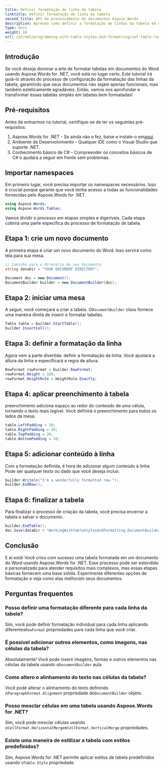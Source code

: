```yaml
---
title: Definir formatação de linha da tabela
linktitle: Definir formatação de linha da tabela
second_title: API de processamento de documentos Aspose.Words
description: Aprenda como definir a formatação de linhas da tabela em documentos do Word usando Aspose.Words for .NET com nosso guia. Perfeito para criar documentos bem formatados e profissionais.
type: docs
weight: 10
url: /pt/net/programming-with-table-styles-and-formatting/set-table-row-formatting/
---
```

## Introdução

Se você deseja dominar a arte de formatar tabelas em documentos do Word usando Aspose.Words for .NET, você está no lugar certo. Este tutorial irá guiá-lo através do processo de configuração da formatação das linhas da tabela, garantindo que seus documentos não sejam apenas funcionais, mas também esteticamente agradáveis. Então, vamos nos aprofundar e transformar essas tabelas simples em tabelas bem formatadas!

## Pré-requisitos

Antes de entrarmos no tutorial, certifique-se de ter os seguintes pré-requisitos:

1.  Aspose.Words for .NET - Se ainda não o fez, baixe e instale-o em[aqui](https://releases.aspose.com/words/net/).
2. Ambiente de Desenvolvimento - Qualquer IDE como o Visual Studio que suporte .NET.
3. Conhecimento básico de C# – Compreender os conceitos básicos de C# o ajudará a seguir em frente sem problemas.

## Importar namespaces

Em primeiro lugar, você precisa importar os namespaces necessários. Isso é crucial porque garante que você tenha acesso a todas as funcionalidades fornecidas pelo Aspose.Words for .NET.

```csharp
using Aspose.Words;
using Aspose.Words.Tables;
```

Vamos dividir o processo em etapas simples e digeríveis. Cada etapa cobrirá uma parte específica do processo de formatação de tabela.

## Etapa 1: crie um novo documento

A primeira etapa é criar um novo documento do Word. Isso servirá como tela para sua mesa.

```csharp
// Caminho para o diretório do seu documento
string dataDir = "YOUR DOCUMENT DIRECTORY";

Document doc = new Document();
DocumentBuilder builder = new DocumentBuilder(doc);
```

## Etapa 2: iniciar uma mesa

 A seguir, você começará a criar a tabela. O`DocumentBuilder` class fornece uma maneira direta de inserir e formatar tabelas.

```csharp
Table table = builder.StartTable();
builder.InsertCell();
```

## Etapa 3: definir a formatação da linha

Agora vem a parte divertida: definir a formatação da linha. Você ajustará a altura da linha e especificará a regra de altura.

```csharp
RowFormat rowFormat = builder.RowFormat;
rowFormat.Height = 100;
rowFormat.HeightRule = HeightRule.Exactly;
```

## Etapa 4: aplicar preenchimento à tabela

preenchimento adiciona espaço ao redor do conteúdo de uma célula, tornando o texto mais legível. Você definirá o preenchimento para todos os lados da mesa.

```csharp
table.LeftPadding = 30;
table.RightPadding = 30;
table.TopPadding = 30;
table.BottomPadding = 30;
```

## Etapa 5: adicionar conteúdo à linha

Com a formatação definida, é hora de adicionar algum conteúdo à linha. Pode ser qualquer texto ou dado que você deseja incluir.

```csharp
builder.Writeln("I'm a wonderfully formatted row.");
builder.EndRow();
```

## Etapa 6: finalizar a tabela

Para finalizar o processo de criação da tabela, você precisa encerrar a tabela e salvar o documento.

```csharp
builder.EndTable();
doc.Save(dataDir + "WorkingWithTableStylesAndFormatting.DocumentBuilderSetTableRowFormatting.docx");
```

## Conclusão

E aí está! Você criou com sucesso uma tabela formatada em um documento do Word usando Aspose.Words for .NET. Esse processo pode ser estendido e personalizado para atender requisitos mais complexos, mas essas etapas básicas fornecem uma base sólida. Experimente diferentes opções de formatação e veja como elas melhoram seus documentos.

## Perguntas frequentes

### Posso definir uma formatação diferente para cada linha da tabela?
 Sim, você pode definir formatação individual para cada linha aplicando diferentes`RowFormat` propriedades para cada linha que você criar.

### É possível adicionar outros elementos, como imagens, nas células da tabela?
 Absolutamente! Você pode inserir imagens, formas e outros elementos nas células da tabela usando o`DocumentBuilder` aula.

### Como altero o alinhamento do texto nas células da tabela?
 Você pode alterar o alinhamento do texto definindo o`ParagraphFormat.Alignment` propriedade do`DocumentBuilder` objeto.

### Posso mesclar células em uma tabela usando Aspose.Words for .NET?
 Sim, você pode mesclar células usando o`CellFormat.HorizontalMerge`e`CellFormat.VerticalMerge` propriedades.

### Existe uma maneira de estilizar a tabela com estilos predefinidos?
 Sim, Aspose.Words for .NET permite aplicar estilos de tabela predefinidos usando o`Table.Style` propriedade.
